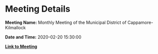 # Meeting Details

**Meeting Name:** Monthly Meeting of the Municipal District of Cappamore-Kilmallock

**Date and Time:** 2020-02-20 15:30:00

**[Link to Meeting](https://www.limerick.ie/council/whats-on/monthly-meeting-municipal-district-cappamore-kilmallock-57)**
